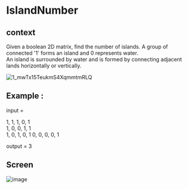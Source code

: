 # IslandNumber

## context 
Given a boolean 2D matrix, find the number of islands. A group of connected '1' forms an island and 0 represents water.  
An island is surrounded by water and is formed by connecting adjacent lands horizontally or vertically.  

![1_mwTx15TeukmS4XqmmtmRLQ](https://user-images.githubusercontent.com/71152540/175176039-7c72592d-3706-4583-9fcc-82ce5f072e33.png)

## Example :

input =     

1, 1, 1, 0, 1    
1, 0, 0, 1, 1    
1, 0, 1, 0, 1
0, 0, 0, 0, 1
  
output = 3 


 ## Screen 
 ![image](https://user-images.githubusercontent.com/71152540/175174691-673f6fca-63e7-43ee-afb2-fa4490f062a3.png)

                   
